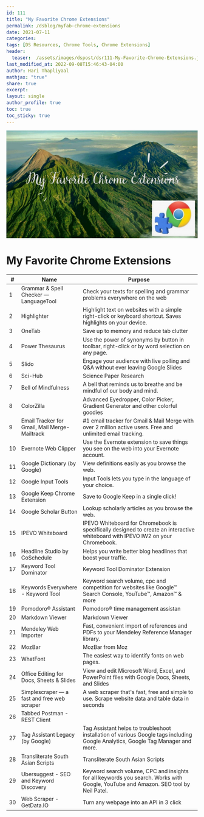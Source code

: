 ```yaml
---
id: 111    
title: "My Favorite Chrome Extensions"
permalink: /dsblog/myfab-chrome-extensions
date: 2021-07-11
categories:
tags: [DS Resources, Chrome Tools, Chrome Extensions]
header:
  teaser:  /assets/images/dspost/dsr111-My-Favorite-Chrome-Extensions.jpg
last_modified_at: 2022-09-08T15:46:43-04:00
author: Hari Thapliyaal   
mathjax: "true"
share: true
excerpt:   
layout: single   
author_profile: true   
toc: true   
toc_sticky: true
---
```


![My Favorite Chrome Extensions](/assets/images/dspost/dsr111-My-Favorite-Chrome-Extensions.jpg)   
    
# My Favorite Chrome Extensions   
   
| # | Name | Purpose |
| --- | --------------- | ---------------------------- |
| 1 | Grammar & Spell Checker — LanguageTool | Check your texts for spelling and grammar problems everywhere on the web |
| 2 | Highlighter | Highlight text on websites with a simple right-click or keyboard shortcut. Saves highlights on your device. |
| 3 | OneTab | Save up to memory and reduce tab clutter |
| 4 | Power Thesaurus | Use the power of synonyms by button in toolbar, right-click or by word selection on any page. |
| 5 | Slido | Engage your audience with live polling and Q&A without ever leaving Google Slides |
| 6 | Sci-Hub | Science Paper Research |
| 7 | Bell of Mindfulness | A bell that reminds us to breathe and be mindful of our body and mind. |
| 8 | ColorZilla | Advanced Eyedropper, Color Picker, Gradient Generator and other colorful goodies |
| 9 | Email Tracker for Gmail, Mail Merge-Mailtrack | #1 email tracker for Gmail & Mail Merge with over 2 million active users. Free and unlimited email tracking. |
| 10 | Evernote Web Clipper | Use the Evernote extension to save things you see on the web into your Evernote account. |
| 11 | Google Dictionary (by Google) | View definitions easily as you browse the web. |
| 12 | Google Input Tools | Input Tools lets you type in the language of your choice. |
| 13 | Google Keep Chrome Extension | Save to Google Keep in a single click! |
| 14 | Google Scholar Button | Lookup scholarly articles as you browse the web. |
| 15 | IPEVO Whiteboard | IPEVO Whiteboard for Chromebook is specifically designed to create an interactive whiteboard with IPEVO IW2 on your Chromebook. |
| 16 | Headline Studio by CoSchedule | Helps you write better blog headlines that boost your traffic. |
| 17 | Keyword Tool Dominator | Keyword Tool Dominator Extension |
| 18 | Keywords Everywhere - Keyword Tool | Keyword search volume, cpc and competition for websites like Google™ Search Console, YouTube™, Amazon™ & more |
| 19 | Pomodoro® Assistant | Pomodoro® time management assistan |
| 20 | Markdown Viewer | Markdown Viewer |
| 21 | Mendeley Web Importer | Fast, convenient import of references and PDFs to your Mendeley Reference Manager library. |
| 22 | MozBar | MozBar from Moz |
| 23 | WhatFont | The easiest way to identify fonts on web pages. | 
| 24 | Office Editing for Docs, Sheets & Slides | View and edit Microsoft Word, Excel, and PowerPoint files with Google Docs, Sheets, and Slides |
| 25 | Simplescraper — a fast and free web scraper | A web scraper that's fast, free and simple to use. Scrape website data and table data in seconds |
| 26 | Tabbed Postman - REST Client | |
| 27 | Tag Assistant Legacy (by Google) | Tag Assistant helps to troubleshoot installation of various Google tags including Google Analytics, Google Tag Manager and more. |
| 28 | Transliterate South Asian Scripts | Transliterate South Asian Scripts |
| 29 | Ubersuggest - SEO and Keyword Discovery | Keyword search volume, CPC and insights for all keywords you search. Works with Google, YouTube and Amazon. SEO tool by Neil Patel. |
| 30 | Web Scraper - GetData.IO | Turn any webpage into an API in 3 click |